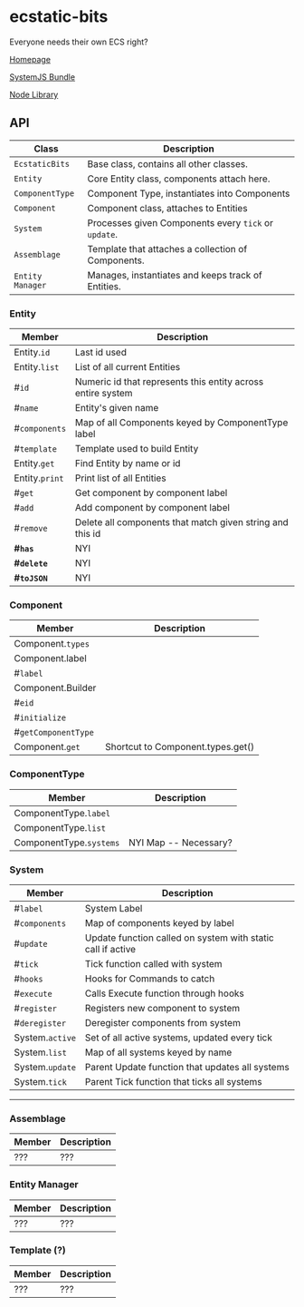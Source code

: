 # ecstatic-bits
Everyone needs their own ECS right?

[Homepage](https://heinoustugboat.github.io/ecstatic-bits/)

[SystemJS Bundle](https://heinoustugboat.github.io/ecstatic-bits/lib/bundle.js)

[Node Library](https://heinoustugboat.github.io/ecstatic-bits/lib/ecstatic-bits.js)

## API

| Class |  Description
| ----- |  -----------
| `EcstaticBits` | Base class, contains all other classes.
| `Entity` | Core Entity class, components attach here.
| `ComponentType` | Component Type, instantiates into Components
| `Component` | Component class, attaches to Entities
| `System` | Processes given Components every `tick` or `update`.
| `Assemblage` | Template that attaches a collection of Components.
| `Entity Manager` | Manages, instantiates and keeps track of Entities.

### Entity
| Member | Description |
| ---- | ---- |
| Entity.`id` | Last id used
| Entity.`list` | List of all current Entities
| #`id` | Numeric id that represents this entity across entire system
| #`name` | Entity's given name
| #`components` | Map of all Components keyed by ComponentType label
| #`template` | Template used to build Entity
| Entity.`get` | Find Entity by name or id
| Entity.`print` | Print list of all Entities
| #`get` | Get component by component label
| #`add` | Add component by component label
| #`remove` | Delete all components that match given string and this id
| **#`has`** | NYI
| **#`delete`** | NYI
| **#`toJSON`** | NYI

### Component
| Member | Description
| ---- | ---- |
| Component.`types` |
| Component.label |
| #`label` |
| Component.Builder |
| #`eid` |
| #`initialize` |
| #`getComponentType` |
| Component.`get` | Shortcut to Component.types.get()

### ComponentType
| Member | Description
| ---- | ---- |
| ComponentType.`label` |
| ComponentType.`list` |
| ComponentType.`systems` | NYI Map -- Necessary?

### System
| Member | Description
| ---- | ---- |
| #`label` | System Label
| #`components` | Map of components keyed by label
| #`update` | Update function called on system with static call if active
| #`tick` | Tick function called with system
| #`hooks` | Hooks for Commands to catch
| #`execute` | Calls Execute function through hooks
| #`register` | Registers new component to system
| #`deregister` | Deregister components from system
| System.`active` | Set of all active systems, updated every tick
| System.`list` | Map of all systems keyed by name
| System.`update` | Parent Update function that updates all systems
| System.`tick` | Parent Tick function that ticks all systems

---

### Assemblage
| Member | Description
| ---- | ---- |
| ??? | ???

### Entity Manager
| Member | Description
| ---- | ---- |
| ??? | ???

### Template (?)
| Member | Description
| ---- | ---- |
| ??? | ???


